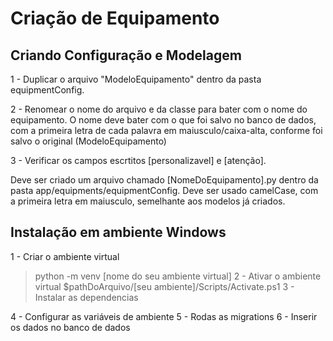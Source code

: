 
# Criação de Equipamento

## Criando Configuração e Modelagem
1 - Duplicar o arquivo "ModeloEquipamento" dentro da pasta equipmentConfig.

2 - Renomear o nome do arquivo e da classe para bater com o nome do equipamento. O nome deve bater com o que foi salvo no banco de dados, com a primeira letra de cada palavra em maiusculo/caixa-alta, conforme foi salvo o original (ModeloEquipamento)

3 - Verificar os campos escrtitos [personalizavel] e [atenção].

Deve ser criado um arquivo chamado [NomeDoEquipamento].py dentro da pasta app/equipments/equipmentConfig. Deve ser usado camelCase, com a primeira letra em maiusculo, semelhante  aos modelos já criados.

## Instalação em ambiente Windows
1 - Criar o ambiente virtual
  > python -m venv [nome do seu ambiente virtual]
2 - Ativar o ambiente virtual 
  > $pathDoArquivo/[seu ambiente]/Scripts/Activate.ps1
3 - Instalar as dependencias

4 - Configurar as variáveis de ambiente
5 - Rodas as migrations
6 - Inserir os dados no banco de dados